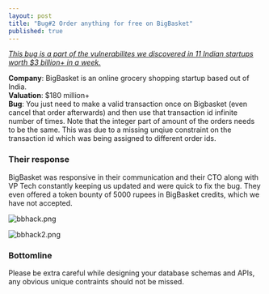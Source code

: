 ```yaml
---
layout: post
title: "Bug#2 Order anything for free on BigBasket"
published: true
---
```


*[This bug is a part of the vulnerabilites we discovered in 11 Indian startups worth $3 billion+ in a week.](https://medium.com/@fallible/we-discovered-severe-bugs-in-11-startups-worth-3-billion-in-a-week-cf2a856edb94)*

     

**Company**: BigBasket is an online grocery shopping startup based out of India.    
**Valuation**: $180 million+    
**Bug**: You just need to make a valid transaction once on Bigbasket (even cancel that order afterwards) and then use that transaction id infinite number of times. Note that the integer part of amount of the orders needs to be the same. This was due to a missing unqiue constraint on the transaction id which was being assigned to different order ids.


### Their response
BigBasket was responsive in their communication and their CTO along with VP Tech constantly keeping us updated and were quick to fix the bug. They even offered a token bounty of 5000 rupees in BigBasket credits, which we have not accepted.

![bbhack.png]({{site.baseurl}}/bbhack.png)
     
      
![bbhack2.png]({{site.baseurl}}/bbhack2.png)


### Bottomline
Please be extra careful while designing your database schemas and APIs, any obvious unique contraints should not be missed.


